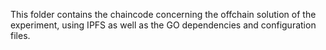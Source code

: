 This folder contains the chaincode concerning the offchain solution of the experiment, using IPFS
as well as the GO dependencies and configuration files.
